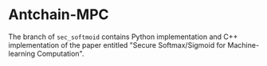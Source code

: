 # Antchain-MPC
The branch of `sec_softmoid` contains Python implementation and C++ implementation of the paper entitled "Secure Softmax/Sigmoid for Machine-learning Computation".
